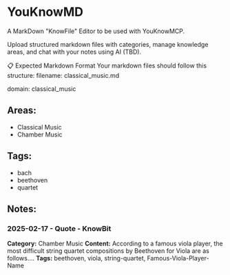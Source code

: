 # YouKnowMD
A MarkDown "KnowFile" Editor to be used with YouKnowMCP.

Upload structured markdown files with categories, manage knowledge areas, and chat with your notes using AI (TBD).

📋 Expected Markdown Format
Your markdown files should follow this structure:
filename: classical_music.md

domain: classical_music

## Areas:
- Classical Music
- Chamber Music

## Tags:
- bach
- beethoven
- quartet

## Notes:

### 2025-02-17 - Quote -  KnowBit
**Category:** Chamber Music
**Content:** According to a famous viola player, the most difficult string quartet compositions by Beethoven for Viola are as follows....
**Tags:** beethoven, viola, string-quartet, Famous-Viola-Player-Name



